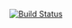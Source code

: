 [![Build Status](https://travis-ci.org/elcarvalho/DockerFromZeroToMastery-SpingBootAndJava.svg?branch=master)](https://travis-ci.org/elcarvalho/DockerFromZeroToMastery-SpingBootAndJava)
